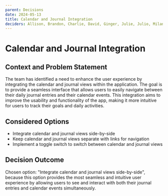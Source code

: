 ```yaml
---
parent: Decisions
date: 2024-05-13
title: Calendar and Journal Integration
deciders: Allison, Brandon, Charlie, David, Ginger, Julie, Julio, Milana, Nikolas, Riana, Wenzhe
---
```


# Calendar and Journal Integration

## Context and Problem Statement

The team has identified a need to enhance the user experience by integrating the calendar and journal views within the application. The goal is to provide a seamless interface that allows users to easily navigate between their daily journal entries and their calendar events. This integration aims to improve the usability and functionality of the app, making it more intuitive for users to track their goals and daily activities.

## Considered Options

* Integrate calendar and journal views side-by-side
* Keep calendar and journal views separate with links for navigation
* Implement a toggle switch to switch between calendar and journal views

## Decision Outcome

Chosen option: "Integrate calendar and journal views side-by-side", because this option provides the most seamless and intuitive user experience by allowing users to see and interact with both their journal entries and calendar events simultaneously.
